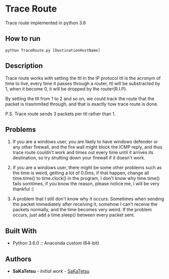 # Trace Route
Trace route implemented in python 3.6

## How to run

```
python TraceRoute.py [DestinationHostName]
```

## Description

Trace route works with setting the ttl in the IP protocol ttl 
is the acronym of time to live, 
every time it passes through a router, ttl will be substracted
by 1, when it become 0, it will be dropped by the router(R.I.P).

By setting the ttl from 1 to 2 and so on, we could track the
route that the packet is trasmmited through, and that is exactly how
trace route is done.

P.S. Trace route sends 3 packets per ttl rather than 1.

## Problems

1. If you are a windows user, you are likely to have windows defender 
or any other firewall, and the fire wall might block the ICMP reply, and 
thus trace route couldn't work and times out every time until it arrives
 its destination, so try shutting down your firewall if it doesn't work.



2. If you are a windows user, there might be some other problems such as 
the time is weird, getting a lot of 0.0ms, if that happen, change all time.time() 
to time.clock() in the program, I don't know why time.time() fails somtimes, 
if you know the reason, please notice me, I will be very thankful :)



3. A problem that I still don't know why it occurs:
Sometimes when sending the packet immediately after receiving it, somehow I
can't receive the packets normally, and the time becomes very weird.
If the problem occurs, just add a time.sleep() between every packet sent.

## Built With

* Python 3.6.0 :: Anaconda custom (64-bit)

## Authors

* **SaKaTetsu** - *Initial work* - [SaKaTetsu](https://github.com/SaKaTetsu)
